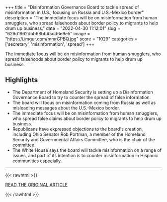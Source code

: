 +++
title = "Disinformation Governance Board to tackle spread of misinformation in U.S., focusing on Russia and U.S.-Mexico border"
description = "The immediate focus will be on misinformation from human smugglers, who spread falsehoods about border policy to migrants to help drum up business."
date = "2022-04-30 11:12:01"
slug = "626d1962dbb68bb45dd6e9e5"
image = "https://i.imgur.com/mmrGPBQ.jpg"
score = "1029"
categories = ['secretary', 'misinformation', 'spread']
+++

The immediate focus will be on misinformation from human smugglers, who spread falsehoods about border policy to migrants to help drum up business.

## Highlights

- The Department of Homeland Security is setting up a Disinformation Governance Board to try to counter the spread of false information.
- The board will focus on misinformation coming from Russia as well as misleading messages about the U.S.-Mexico border.
- The immediate focus will be on misinformation from human smugglers, who spread false claims about border policy to migrants to help drum up business.
- Republicans have expressed objections to the board's creation, including Ohio Senator Rob Portman, a member of the Homeland Security and Governmental Affairs Committee, who is the chair of the committee.
- The White House says the board will tackle misinformation on a range of issues, and part of its intention is to counter misinformation in Hispanic communities especially.

---

{{< rawhtml >}}
  <p class="article-category">
    <a target="_blank" href="https://www.cbsnews.com/news/disinformation-governance-board-russia-us-mexico-border/">READ THE ORIGINAL ARTICLE</a>
  </p>
{{< /rawhtml >}}
